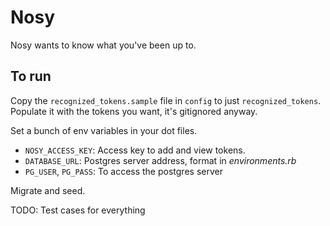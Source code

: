 # Nosy
Nosy wants to know what you've been up to.

## To run
Copy the `recognized_tokens.sample` file in `config` to just `recognized_tokens`. Populate it with the tokens you want, it's gitignored anyway.

Set a bunch of env variables in your dot files.
 - `NOSY_ACCESS_KEY`: Access key to add and view tokens.
 - `DATABASE_URL`: Postgres server address, format in *environments.rb*
 - `PG_USER`, `PG_PASS`: To access the postgres server

Migrate and seed.

TODO: Test cases for everything

